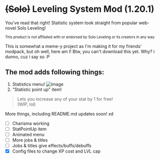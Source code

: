 # ~~(Solo)~~ Leveling System Mod (1.20.1) 
You've read that right! Statistic system took straight from popular web-novel Solo Leveling!

<sub>This product is not affiliated with or endorsed by Solo Leveling or its creators in any way.<sub>

This is somewhat a meme-y project as I'm making it for my friends' modpack, but oh well, here am I!
Btw, you can't download this yet. Why? i dunno, cuz i say so :P

## The mod adds following things:
1. Statistics menu!
![image](https://github.com/user-attachments/assets/f8ae43b7-fbfa-4964-82a1-11790e602a69)
2. "Statistic point up" item!
> Lets you increase any of your stat by 1 for free!<br/> (WIP, lol)



More things, including README.md updates soon! xd

- [ ] Charisma working
- [ ] StatPointUp item
- [ ] Animated menu
- [ ] More jobs & titles
- [ ] Jobs & titles give effects/buffs/debuffs
- [x] Config files to change XP cost and LVL cap
